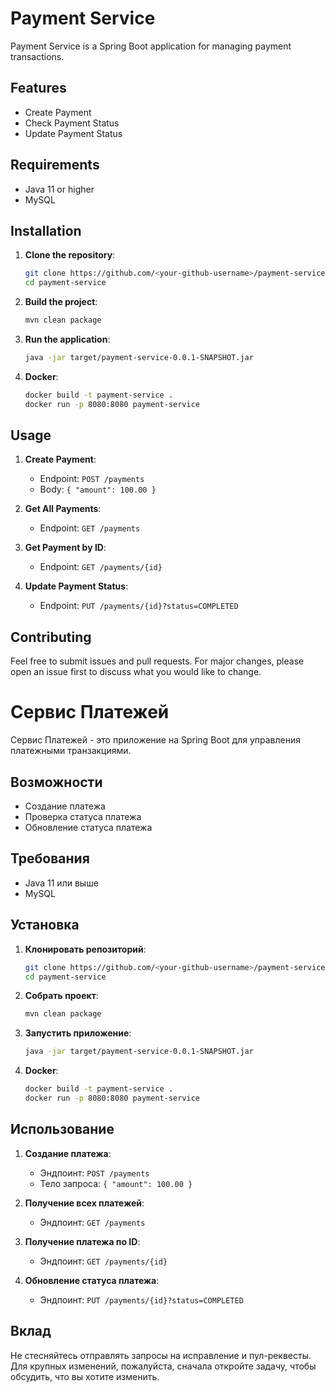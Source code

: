 # Payment Service

Payment Service is a Spring Boot application for managing payment transactions.

## Features

- Create Payment
- Check Payment Status
- Update Payment Status

## Requirements

- Java 11 or higher
- MySQL

## Installation

1. **Clone the repository**:
    ```sh
    git clone https://github.com/<your-github-username>/payment-service.git
    cd payment-service
    ```

2. **Build the project**:
    ```sh
    mvn clean package
    ```

3. **Run the application**:
    ```sh
    java -jar target/payment-service-0.0.1-SNAPSHOT.jar
    ```

4. **Docker**:
    ```sh
    docker build -t payment-service .
    docker run -p 8080:8080 payment-service
    ```

## Usage

1. **Create Payment**:
    - Endpoint: `POST /payments`
    - Body: `{ "amount": 100.00 }`

2. **Get All Payments**:
    - Endpoint: `GET /payments`

3. **Get Payment by ID**:
    - Endpoint: `GET /payments/{id}`

4. **Update Payment Status**:
    - Endpoint: `PUT /payments/{id}?status=COMPLETED`

## Contributing

Feel free to submit issues and pull requests. For major changes, please open an issue first to discuss what you would like to change.


# Сервис Платежей

Сервис Платежей - это приложение на Spring Boot для управления платежными транзакциями.

## Возможности

- Создание платежа
- Проверка статуса платежа
- Обновление статуса платежа

## Требования

- Java 11 или выше
- MySQL

## Установка

1. **Клонировать репозиторий**:
    ```sh
    git clone https://github.com/<your-github-username>/payment-service.git
    cd payment-service
    ```

2. **Собрать проект**:
    ```sh
    mvn clean package
    ```

3. **Запустить приложение**:
    ```sh
    java -jar target/payment-service-0.0.1-SNAPSHOT.jar
    ```

4. **Docker**:
    ```sh
    docker build -t payment-service .
    docker run -p 8080:8080 payment-service
    ```

## Использование

1. **Создание платежа**:
    - Эндпоинт: `POST /payments`
    - Тело запроса: `{ "amount": 100.00 }`

2. **Получение всех платежей**:
    - Эндпоинт: `GET /payments`

3. **Получение платежа по ID**:
    - Эндпоинт: `GET /payments/{id}`

4. **Обновление статуса платежа**:
    - Эндпоинт: `PUT /payments/{id}?status=COMPLETED`

## Вклад

Не стесняйтесь отправлять запросы на исправление и пул-реквесты. Для крупных изменений, пожалуйста, сначала откройте задачу, чтобы обсудить, что вы хотите изменить.


